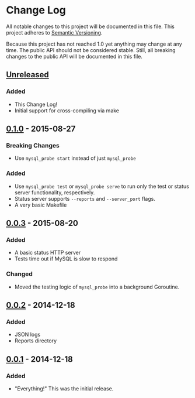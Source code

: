 # Change Log
All notable changes to this project will be documented in this file.
This project adheres to [Semantic Versioning](http://semver.org/spec/v2.0.0.html).

Because this project has not reached 1.0 yet anything may change at any time. The public API should not be considered stable. Still, all breaking changes to the public API will be documented in this file.

## [Unreleased][unreleased]
### Added
* This Change Log!
* Initial support for cross-compiling via make

## [0.1.0] - 2015-08-27
### Breaking Changes
* Use `mysql_probe start` instead of just `mysql_probe`

### Added
* Use `mysql_probe test` or `mysql_probe serve` to run only the test or status server functionality, respectively.
* Status server supports `--reports` and `--server_port` flags.
* A very basic Makefile

## [0.0.3] - 2015-08-20
### Added
* A basic status HTTP server
* Tests time out if MySQL is slow to respond

### Changed
* Moved the testing logic of `mysql_probe` into a background Goroutine.

## [0.0.2] - 2014-12-18
### Added
* JSON logs
* Reports directory

## [0.0.1] - 2014-12-18
### Added
* "Everything!" This was the initial release.


[unreleased]: https://github.com/haikulearning/mysql_probe/compare/v0.1.0...master
[0.1.0]: https://github.com/haikulearning/mysql_probe/compare/v0.0.3...v0.1.0
[0.0.3]: https://github.com/haikulearning/mysql_probe/compare/v0.0.2...v0.0.3
[0.0.2]: https://github.com/haikulearning/mysql_probe/compare/v0.0.1...v0.0.2
[0.0.1]: https://github.com/haikulearning/mysql_probe/compare/0c36901b85f8e...v0.0.1